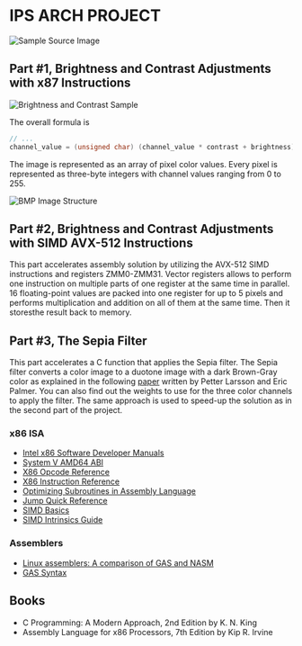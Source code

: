 IPS ARCH PROJECT
======================

![Sample Source Image](https://i.imgur.com/40Bvuur.png)

## Part #1, Brightness and Contrast Adjustments with x87 Instructions


![Brightness and Contrast Sample](https://i.imgur.com/ezN6oDV.png)

The overall formula is

```C
// ...
channel_value = (unsigned char) (channel_value * contrast + brightness);
```

The image is represented as an array of pixel color values. Every pixel is
represented as three-byte integers with channel values ranging from 0 to 255.


![BMP Image Structure](https://i.imgur.com/CKrcD9u.png)


## Part #2, Brightness and Contrast Adjustments with SIMD AVX-512 Instructions

This part accelerates assembly solution by utilizing the
AVX-512 SIMD instructions and registers ZMM0-ZMM31. Vector registers allows
to perform one instruction on multiple parts of one register at the same time in
parallel. 16 floating-point values are packed into one register
for up to 5 pixels and performs multiplication and addition on all of them at the
same time. Then it storesthe result back to memory.

## Part #3, The Sepia Filter

This part accelerates a C function that applies the Sepia filter.
The Sepia filter converts a color image to a duotone image with a dark
Brown-Gray color as explained in the following [paper](https://software.intel.com/en-us/articles/image-processing-acceleration-techniques-using-intel-streaming-simd-extensions-and-intel-advanced-vector-extensions)
written by Petter Larsson and Eric Palmer. You can also find out the weights to
use for the three color channels to apply the filter. The same approach is used to
speed-up the solution as in the second part of the project.

### x86 ISA

* [Intel x86 Software Developer Manuals](https://software.intel.com/en-us/articles/intel-sdm)
* [System V AMD64 ABI](https://software.intel.com/sites/default/files/article/402129/mpx-linux64-abi.pdf)
* [X86 Opcode Reference](http://ref.x86asm.net/index.html)
* [X86 Instruction Reference](http://www.felixcloutier.com/x86)
* [Optimizing Subroutines in Assembly Language](http://www.agner.org/optimize/optimizing_assembly.pdf)
* [Jump Quick Reference](http://unixwiz.net/techtips/x86-jumps.html)
* [SIMD Basics](https://www.codeproject.com/Articles/874396/Crunching-Numbers-with-AVX-and-AVX)
* [SIMD Intrinsics Guide](https://software.intel.com/sites/landingpage/IntrinsicsGuide)

### Assemblers

* [Linux assemblers: A comparison of GAS and NASM](https://www.ibm.com/developerworks/library/l-gas-nasm/index.html)
* [GAS Syntax](https://en.wikibooks.org/wiki/X86_Assembly/GAS_Syntax)

## Books

* C Programming: A Modern Approach, 2nd Edition by K. N. King
* Assembly Language for x86 Processors, 7th Edition by Kip R. Irvine

